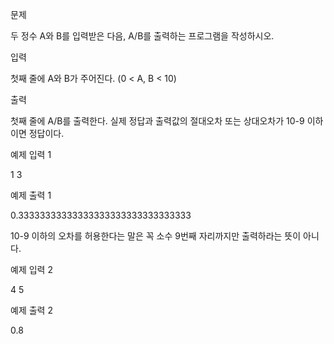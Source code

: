 문제

두 정수 A와 B를 입력받은 다음, A/B를 출력하는 프로그램을 작성하시오.

입력

첫째 줄에 A와 B가 주어진다. (0 < A, B < 10)

출력

첫째 줄에 A/B를 출력한다. 실제 정답과 출력값의 절대오차 또는 상대오차가 10-9 이하이면 정답이다.

예제 입력 1 

1 3

예제 출력 1 

0.33333333333333333333333333333333

10-9 이하의 오차를 허용한다는 말은 꼭 소수 9번째 자리까지만 출력하라는 뜻이 아니다.

예제 입력 2 

4 5

예제 출력 2 

0.8
